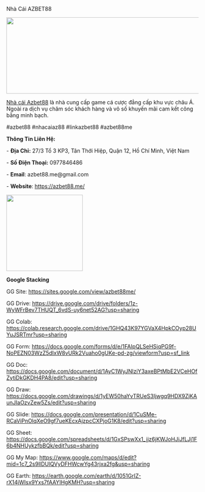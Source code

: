 Nhà Cái AZBET88
<p><img src="https://pbs.twimg.com/profile_banners/1823213576905179136/1723523449/1500x500" alt="" width="600" height="200" /></p>
<p><a href="https://azbet88.me/"><u>Nh&agrave; c&aacute;i Azbet88</u></a>&nbsp;l&agrave; nh&agrave; cung cấp game c&aacute; cược đẳng cấp khu vực ch&acirc;u &Aacute;. Ngo&agrave;i ra dịch vụ chăm s&oacute;c kh&aacute;ch h&agrave;ng v&agrave; v&ocirc; số khuyến m&atilde;i cam kết c&ocirc;ng bằng minh bạch.</p>
<p>#azbet88 #nhacaiaz88 #linkazbet88 #azbet88me</p>
<p><strong><strong>Th&ocirc;ng Tin Li&ecirc;n Hệ:</strong></strong></p>
<p>- <strong><strong>Địa Chỉ:</strong></strong>&nbsp;27/3 Tổ 3 KP3, T&acirc;n Thới Hiệp, Quận 12, Hồ Ch&iacute; Minh, Việt Nam</p>
<p>- <strong><strong>Số Điện Thoại:</strong></strong>&nbsp;0977846486&nbsp;</p>
<p>- <strong><strong>Email</strong></strong>: azbet88.me@gmail.com</p>
<p>- <strong><strong>Website</strong></strong>: <u><a href="https://azbet88.me/">https://azbet88.me/</a></u></p>
<p><u><img src="https://pbs.twimg.com/profile_images/1823214422040707072/QWnYTFOD_400x400.jpg" alt="" width="200" height="200" /></u></p>
<p><strong><strong>Google Stacking</strong></strong></p>
<p>GG Site: <a href="https://sites.google.com/view/azbet88me/"><u>https://sites.google.com/view/azbet88me/</u></a></p>
<p>GG Drive: <a href="https://drive.google.com/drive/folders/1z-WyWFrBev7THUQT_6vdS-uy6net52AG?usp=sharing"><u>https://drive.google.com/drive/folders/1z-WyWFrBev7THUQT_6vdS-uy6net52AG?usp=sharing</u></a></p>
<p>GG Colab: <a href="https://colab.research.google.com/drive/1GHQ43K97YGVaX4HpkCOyp28UYuJSRTmr?usp=sharing"><u>https://colab.research.google.com/drive/1GHQ43K97YGVaX4HpkCOyp28UYuJSRTmr?usp=sharing</u></a></p>
<p>GG Form: <a href="https://docs.google.com/forms/d/e/1FAIpQLSeHSjqPG9f-NoPEZN03WzZ5dIxW8vURk2Vuaho0gUKe-pd-zg/viewform?usp=sf_link"><u>https://docs.google.com/forms/d/e/1FAIpQLSeHSjqPG9f-NoPEZN03WzZ5dIxW8vURk2Vuaho0gUKe-pd-zg/viewform?usp=sf_link</u></a></p>
<p>GG Doc: <a href="https://docs.google.com/document/d/1AyC1WyJNlziY3axeBPtMbE2VCeHOfZytiDkGKDH4PA8/edit?usp=sharing"><u>https://docs.google.com/document/d/1AyC1WyJNlziY3axeBPtMbE2VCeHOfZytiDkGKDH4PA8/edit?usp=sharing</u></a></p>
<p>GG Draw: <a href="https://docs.google.com/drawings/d/1yEW50haYvTRUeS3Ijwgq9HDX9ZjKAunJIaOzvZew5Zs/edit?usp=sharing"><u>https://docs.google.com/drawings/d/1yEW50haYvTRUeS3Ijwgq9HDX9ZjKAunJIaOzvZew5Zs/edit?usp=sharing</u></a></p>
<p>GG Slide: <a href="https://docs.google.com/presentation/d/1CuSMe-RCaViPnOlqXeO9gf7ueKEcxAjzpcCXPjoG1K8/edit?usp=sharing"><u>https://docs.google.com/presentation/d/1CuSMe-RCaViPnOlqXeO9gf7ueKEcxAjzpcCXPjoG1K8/edit?usp=sharing</u></a></p>
<p>GG Sheet: <a href="https://docs.google.com/spreadsheets/d/1GxSPswXx1_jjz6jKWJoHJiJfLJj1F6b4NHUykzfbBQk/edit?usp=sharing"><u>https://docs.google.com/spreadsheets/d/1GxSPswXx1_jjz6jKWJoHJiJfLJj1F6b4NHUykzfbBQk/edit?usp=sharing</u></a></p>
<p>GG My Map: <a href="https://www.google.com/maps/d/edit?mid=1c7_2s9llDUlQVyDFHWcwYg43rjxa2fg&amp;usp=sharing"><u>https://www.google.com/maps/d/edit?mid=1c7_2s9llDUlQVyDFHWcwYg43rjxa2fg&amp;usp=sharing</u></a></p>
<p>GG Earth: <a href="https://earth.google.com/earth/d/1051GrIZ-rX14jWIsx9Yxs7fAAYIHgKMH?usp=sharing"><u>https://earth.google.com/earth/d/1051GrIZ-rX14jWIsx9Yxs7fAAYIHgKMH?usp=sharing</u></a></p>